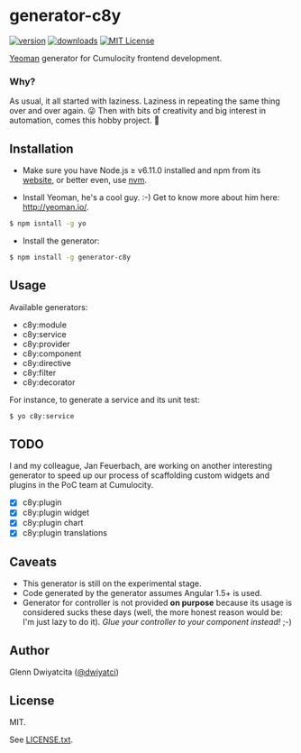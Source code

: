 # generator-c8y

[![version](https://img.shields.io/npm/v/generator-c8y.svg)](https://www.npmjs.com/package/generator-c8y)
[![downloads](https://img.shields.io/npm/dt/generator-c8y.svg)](http://npm-stat.com/charts.html?package=generator-c8y)
[![MIT License](https://img.shields.io/github/license/mashape/apistatus.svg)](https://raw.githubusercontent.com/dwiyatci/generator-c8y/master/LICENSE.txt)

[Yeoman](http://yeoman.io/) generator for Cumulocity frontend development.

### Why?
As usual, it all started with laziness. Laziness in repeating the same thing over and over again. :stuck_out_tongue_winking_eye: Then with bits of creativity and big interest in automation, comes this hobby project. :speedboat:

## Installation
* Make sure you have Node.js ≥ v6.11.0 installed and npm from its [website](https://nodejs.org), or better even, use [nvm](https://github.com/creationix/nvm).

* Install Yeoman, he's a cool guy. :-) Get to know more about him here: http://yeoman.io/.

```bash
$ npm isntall -g yo
```

* Install the generator:

```bash
$ npm install -g generator-c8y
```

## Usage
Available generators:

* c8y:module
* c8y:service
* c8y:provider
* c8y:component
* c8y:directive
* c8y:filter
* c8y:decorator

For instance, to generate a service and its unit test:

```bash
$ yo c8y:service
```

## TODO
I and my colleague, Jan Feuerbach, are working on another interesting generator to speed up our process of scaffolding custom widgets and plugins in the PoC team at Cumulocity.

- [X] c8y:plugin
- [X] c8y:plugin widget
- [X] c8y:plugin chart
- [X] c8y:plugin translations

## Caveats
* This generator is still on the experimental stage.
* Code generated by the generator assumes Angular 1.5+ is used.
* Generator for controller is not provided **on purpose** because its usage is considered sucks these days (well, the more honest reason would be: I'm just lazy to do it). *Glue your controller to your component instead!* ;-)

## Author
Glenn Dwiyatcita ([@dwiyatci](http://tiny.cc/dwiyatci))

## License
MIT.

See [LICENSE.txt](LICENSE.txt).
